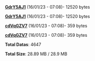 [**GdrY5AJ1**](/data/GdrY5AJ1.txt) (16/01/23 - 07:08)- 12520 bytes

[**GdrY5AJ1**](/data/GdrY5AJ1.txt) (16/01/23 - 07:08)- 12520 bytes

[**cdVqGZV7**](/data/cdVqGZV7.txt) (16/01/23 - 07:08)- 359 bytes

[**cdVqGZV7**](/data/cdVqGZV7.txt) (16/01/23 - 07:08)- 359 bytes

**Total Datas**: 4647

**Total Size**: 28.89 MB / 28.9 MB